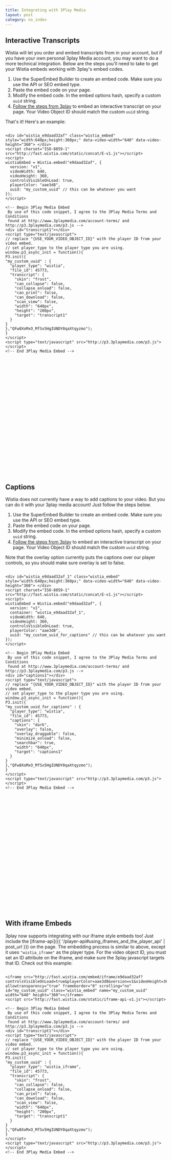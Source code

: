 ```yaml
---
title: Integrating with 3Play Media
layout: post
category: no_index
---
```


## Interactive Transcripts

Wistia will let you order and embed transcripts from in your account, but if you have your own personal 3play Media account, you may want to do a more technical integration. Below are the steps you'll need to take to get your Wistia embeds working with 3play's embed codes.

1. Use the SuperEmbed Builder to create an embed code. Make sure you use the API or SEO embed type.
2. Paste the embed code on your page.
3. Modify the embed code. In the embed options hash, specify a custom `uuid` string.
4. [Follow the steps from 3play](http://support.3playmedia.com/entries/21278772-publish-a-video-with-an-interactive-transcript-on-your-webpage) to embed an interactive transcript on your page. Your Video Object ID should match the custom `uuid` string.

That's it! Here's an example:

<pre><code class="language-javascript">
&lt;div id="wistia_e9daad32af" class="wistia_embed" style="width:640px;height:360px;" data-video-width="640" data-video-height="360"&gt;&nbsp;&lt;/div&gt;
&lt;script charset="ISO-8859-1" src="http://fast.wistia.com/static/concat/E-v1.js"&gt;&lt;/script&gt;
&lt;script&gt;
wistiaEmbed = Wistia.embed("e9daad32af", {
  version: "v1",
  videoWidth: 640,
  videoHeight: 360,
  controlsVisibleOnLoad: true,
  playerColor: "aae3d8",
  uuid: "my_custom_uuid" // this can be whatever you want
});
&lt;/script&gt;

&lt;!-- Begin 3Play Media Embed
 By use of this code snippet, I agree to the 3Play Media Terms and Conditions
 found at http://www.3playmedia.com/account-terms/ and http://p3.3playmedia.com/p3.js --&gt;
&lt;div id="transcript1"&gt;&lt;/div&gt;
&lt;script type="text/javascript"&gt;
// replace "{USE_YOUR_VIDEO_OBJECT_ID}" with the player ID from your video embed.
// set player_type to the player type you are using.
window.p3_async_init = function(){
P3.init({
"my_custom_uuid" : {
  "player_type": "wistia",
  "file_id": 45773,
  "transcript": {
    "skin": "frost",
    "can_collapse": false,
    "collapse_onload": false,
    "can_print": false,
    "can_download": false,
    "scan_view": false,
    "width": "640px",
    "height": "200px",
    "target": "transcript1"
  }
}
},"QFw8XoMxO_MfSx5HgIUNDY0qaXtqyzmo");
}
&lt;/script&gt;
&lt;script type="text/javascript" src="http://p3.3playmedia.com/p3.js"&gt;&lt;/script&gt;
&lt;!-- End 3Play Media Embed --&gt;
</code></pre>


<div id="wistia_e9daad32af" class="wistia_embed" style="width:640px;height:360px;" data-video-width="640" data-video-height="360">&nbsp;</div>
<script charset="ISO-8859-1" src="http://fast.wistia.com/static/concat/E-v1.js"></script>
<script>
wistiaEmbed = Wistia.embed("e9daad32af", {
  version: "v1",
  videoWidth: 640,
  videoHeight: 360,
  controlsVisibleOnLoad: true,
  playerColor: "aae3d8",
  uuid: "my_custom_uuid" // this can be whatever you want
});
</script>
 
<!-- Begin 3Play Media Embed
 By use of this code snippet, I agree to the 3Play Media Terms and Conditions
 found at http://www.3playmedia.com/account-terms/ and http://p3.3playmedia.com/p3.js -->
<div id="transcript1"></div>

## Captions

Wistia does not currently have a way to add captions to your video. But you can do it with your 3play media account! Just follow the steps below.

1. Use the SuperEmbed Builder to create an embed code. Make sure you use the API or SEO embed type.
2. Paste the embed code on your page.
3. Modify the embed code. In the embed options hash, specify a custom `uuid` string.
4. [Follow the steps from 3play](http://support.3playmedia.com/entries/21385681-publish-a-video-with-the-captions-plugin-on-your-webpage) to embed an interactive transcript on your page. Your Video Object ID should match the custom `uuid` string.

Note that the overlay option currently puts the captions over our player controls, so you should make sure overlay is set to false.

<pre><code class="language-javascript">
&lt;div id="wistia_e9daad32af_1" class="wistia_embed" style="width:640px;height:360px;" data-video-width="640" data-video-height="360"&gt;&nbsp;&lt;/div&gt;
&lt;script charset="ISO-8859-1" src="http://fast.wistia.com/static/concat/E-v1.js"&gt;&lt;/script&gt;
&lt;script&gt;
wistiaEmbed = Wistia.embed("e9daad32af", {
  version: "v1",
  container: "wistia_e9daad32af_1",
  videoWidth: 640,
  videoHeight: 360,
  controlsVisibleOnLoad: true,
  playerColor: "aae3d8",
  uuid: "my_custom_uuid_for_captions" // this can be whatever you want
});
&lt;/script&gt;

&lt;!-- Begin 3Play Media Embed
 By use of this code snippet, I agree to the 3Play Media Terms and Conditions
 found at http://www.3playmedia.com/account-terms/ and http://p3.3playmedia.com/p3.js --&gt;
&lt;div id="captions1"&gt;&lt;/div&gt;
&lt;script type="text/javascript"&gt;
// replace "{USE_YOUR_VIDEO_OBJECT_ID}" with the player ID from your video embed.
// set player_type to the player type you are using.
window.p3_async_init = function(){
P3.init({
"my_custom_uuid_for_captions" : {
  "player_type": "wistia",
  "file_id": 45773,
  "captions": {
    "skin": "dark",
    "overlay": false,
    "overlay_draggable": false,
    "minimize_onload": false,
    "searchbar": true,
    "width": "640px",
    "target": "captions1"
  }
}
},"QFw8XoMxO_MfSx5HgIUNDY0qaXtqyzmo");
}
&lt;/script&gt;
&lt;script type="text/javascript" src="http://p3.3playmedia.com/p3.js"&gt;&lt;/script&gt;
&lt;!-- End 3Play Media Embed --&gt;
</code></pre>

<div id="wistia_e9daad32af_1" class="wistia_embed" style="width:640px;height:360px;" data-video-width="640" data-video-height="360">&nbsp;</div>
<script charset="ISO-8859-1" src="http://fast.wistia.com/static/concat/E-v1.js"></script>
<script>
wistiaEmbed = Wistia.embed("e9daad32af", {
  version: "v1",
  container: "wistia_e9daad32af_1",
  videoWidth: 640,
  videoHeight: 360,
  controlsVisibleOnLoad: true,
  playerColor: "aae3d8",
  uuid: "my_custom_uuid_for_captions" // this can be whatever you want
});
</script>

<div id="captions1"></div>

<script type="text/javascript">
window.p3_async_init = function(){
P3.init({
"my_custom_uuid" : {
  "player_type": "wistia",
  "file_id": 45773,
  "transcript": {
    "skin": "frost",
    "can_collapse": false,
    "collapse_onload": false,
    "can_print": false,
    "can_download": false,
    "scan_view": false,
    "width": "640px",
    "height": "200px",
    "target": "transcript1"
  }
},
"my_custom_uuid_for_captions" : {
  "player_type": "wistia",
  "file_id": 45773,
  "captions": {
    "skin": "dark",
    "overlay": false,
    "overlay_draggable": false,
    "minimize_onload": false,
    "searchbar": true,
    "width": "640px",
    "target": "captions1"
  }
}
},"QFw8XoMxO_MfSx5HgIUNDY0qaXtqyzmo");
}
</script>
<script type="text/javascript" src="http://p3.3playmedia.com/p3.js"></script>
<!-- End 3Play Media Embed -->


## With iframe Embeds

3play now supports integrating with our iframe style embeds too! Just include
the [iframe-api]({{ '/player-api#using_iframes_and_the_player_api' | post_url }}) on the page.
The embedding process is similar to above, except it uses `"wistia_iframe"` as the player type.
For the video object ID, you must set an ID attribute on the iframe, and make sure
the 3play javascript targets that ID. Check out this example:

<pre><code class="language-javascript">
&lt;iframe src="http://fast.wistia.com/embed/iframe/e9daad32af?controlsVisibleOnLoad=true&playerColor=aae3d8&version=v1&videoHeight=360&videoWidth=640" allowtransparency="true" frameborder="0" scrolling="no" id="my_custom_uuid" class="wistia_embed" name="my_custom_uuid" width="640" height="360"&gt;&lt;/iframe&gt;
&lt;script src="http://fast.wistia.com/static/iframe-api-v1.js"&gt;&lt;/script&gt;

&lt;!-- Begin 3Play Media Embed
 By use of this code snippet, I agree to the 3Play Media Terms and Conditions
 found at http://www.3playmedia.com/account-terms/ and http://p3.3playmedia.com/p3.js --&gt;
&lt;div id="transcript1"&gt;&lt;/div&gt;
&lt;script type="text/javascript"&gt;
// replace "{USE_YOUR_VIDEO_OBJECT_ID}" with the player ID from your video embed.
// set player_type to the player type you are using.
window.p3_async_init = function(){
P3.init({
"my_custom_uuid" : {
  "player_type": "wistia_iframe",
  "file_id": 45773,
  "transcript": {
    "skin": "frost",
    "can_collapse": false,
    "collapse_onload": false,
    "can_print": false,
    "can_download": false,
    "scan_view": false,
    "width": "640px",
    "height": "200px",
    "target": "transcript1"
  }
}
},"QFw8XoMxO_MfSx5HgIUNDY0qaXtqyzmo");
}
&lt;/script&gt;
&lt;script type="text/javascript" src="http://p3.3playmedia.com/p3.js"&gt;&lt;/script&gt;
&lt;!-- End 3Play Media Embed --&gt;
</code></pre>
